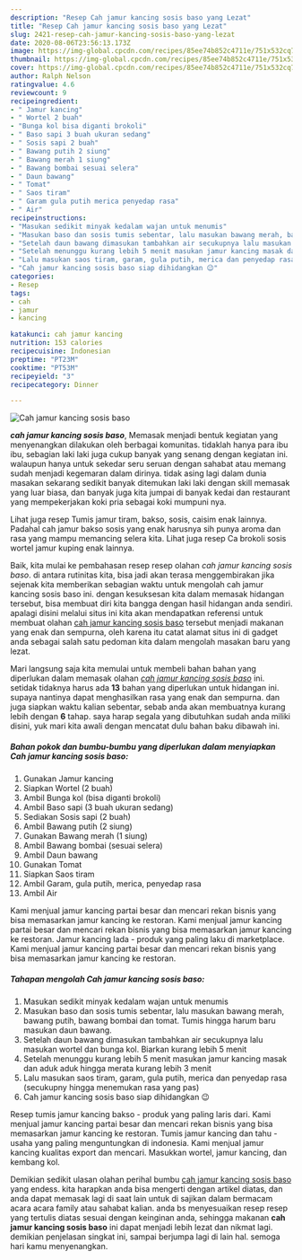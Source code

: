 ```yaml
---
description: "Resep Cah jamur kancing sosis baso yang Lezat"
title: "Resep Cah jamur kancing sosis baso yang Lezat"
slug: 2421-resep-cah-jamur-kancing-sosis-baso-yang-lezat
date: 2020-08-06T23:56:13.173Z
image: https://img-global.cpcdn.com/recipes/85ee74b852c4711e/751x532cq70/cah-jamur-kancing-sosis-baso-foto-resep-utama.jpg
thumbnail: https://img-global.cpcdn.com/recipes/85ee74b852c4711e/751x532cq70/cah-jamur-kancing-sosis-baso-foto-resep-utama.jpg
cover: https://img-global.cpcdn.com/recipes/85ee74b852c4711e/751x532cq70/cah-jamur-kancing-sosis-baso-foto-resep-utama.jpg
author: Ralph Nelson
ratingvalue: 4.6
reviewcount: 9
recipeingredient:
- " Jamur kancing"
- " Wortel 2 buah"
- "Bunga kol bisa diganti brokoli"
- " Baso sapi 3 buah ukuran sedang"
- " Sosis sapi 2 buah"
- " Bawang putih 2 siung"
- " Bawang merah 1 siung"
- " Bawang bombai sesuai selera"
- " Daun bawang"
- " Tomat"
- " Saos tiram"
- " Garam gula putih merica penyedap rasa"
- " Air"
recipeinstructions:
- "Masukan sedikit minyak kedalam wajan untuk menumis"
- "Masukan baso dan sosis tumis sebentar, lalu masukan bawang merah, bawang putih, bawang bombai dan tomat. Tumis hingga harum baru masukan daun bawang."
- "Setelah daun bawang dimasukan tambahkan air secukupnya lalu masukan wortel dan bunga kol. Biarkan kurang lebih 5 menit"
- "Setelah menunggu kurang lebih 5 menit masukan jamur kancing masak dan aduk aduk hingga merata kurang lebih 3 menit"
- "Lalu masukan saos tiram, garam, gula putih, merica dan penyedap rasa (secukupny hingga menemukan rasa yang pas)"
- "Cah jamur kancing sosis baso siap dihidangkan 😉"
categories:
- Resep
tags:
- cah
- jamur
- kancing

katakunci: cah jamur kancing 
nutrition: 153 calories
recipecuisine: Indonesian
preptime: "PT23M"
cooktime: "PT53M"
recipeyield: "3"
recipecategory: Dinner

---
```



![Cah jamur kancing sosis baso](https://img-global.cpcdn.com/recipes/85ee74b852c4711e/751x532cq70/cah-jamur-kancing-sosis-baso-foto-resep-utama.jpg)

<b><i>cah jamur kancing sosis baso</i></b>, Memasak menjadi bentuk kegiatan yang menyenangkan dilakukan oleh berbagai komunitas. tidaklah hanya para ibu ibu, sebagian laki laki juga cukup banyak yang senang dengan kegiatan ini. walaupun hanya untuk sekedar seru seruan dengan sahabat atau memang sudah menjadi kegemaran dalam dirinya. tidak asing lagi dalam dunia masakan sekarang sedikit banyak ditemukan laki laki dengan skill memasak yang luar biasa, dan banyak juga kita jumpai di banyak kedai dan restaurant yang mempekerjakan koki pria sebagai koki mumpuni nya.

Lihat juga resep Tumis jamur tiram, bakso, sosis, caisim enak lainnya. Padahal cah jamur bakso sosis yang enak harusnya sih punya aroma dan rasa yang mampu memancing selera kita. Lihat juga resep Ca brokoli sosis wortel jamur kuping enak lainnya.

Baik, kita mulai ke pembahasan resep resep olahan <i>cah jamur kancing sosis baso</i>. di antara rutinitas kita, bisa jadi akan terasa menggembirakan jika sejenak kita memberikan sebagian waktu untuk mengolah cah jamur kancing sosis baso ini. dengan kesuksesan kita dalam memasak hidangan tersebut, bisa membuat diri kita bangga dengan hasil hidangan anda sendiri. apalagi disini melalui situs ini kita akan mendapatkan referensi untuk membuat olahan <u>cah jamur kancing sosis baso</u> tersebut menjadi makanan yang enak dan sempurna, oleh karena itu catat alamat situs ini di gadget anda sebagai salah satu pedoman kita dalam mengolah masakan baru yang lezat.


Mari langsung saja kita memulai untuk membeli bahan bahan yang diperlukan dalam memasak olahan <u><i>cah jamur kancing sosis baso</i></u> ini. setidak tidaknya harus ada <b>13</b> bahan yang diperlukan untuk hidangan ini. supaya nantinya dapat menghasilkan rasa yang enak dan sempurna. dan juga siapkan waktu kalian sebentar, sebab anda akan membuatnya kurang lebih dengan <b>6</b> tahap. saya harap segala yang dibutuhkan sudah anda miliki disini, yuk mari kita awali dengan mencatat dulu bahan baku dibawah ini.

<!--inarticleads1-->

##### Bahan pokok dan bumbu-bumbu yang diperlukan dalam menyiapkan Cah jamur kancing sosis baso:

1. Gunakan  Jamur kancing
1. Siapkan  Wortel (2 buah)
1. Ambil Bunga kol (bisa diganti brokoli)
1. Ambil  Baso sapi (3 buah ukuran sedang)
1. Sediakan  Sosis sapi (2 buah)
1. Ambil  Bawang putih (2 siung)
1. Gunakan  Bawang merah (1 siung)
1. Ambil  Bawang bombai (sesuai selera)
1. Ambil  Daun bawang
1. Gunakan  Tomat
1. Siapkan  Saos tiram
1. Ambil  Garam, gula putih, merica, penyedap rasa
1. Ambil  Air


Kami menjual jamur kancing partai besar dan mencari rekan bisnis yang bisa memasarkan jamur kancing ke restoran. Kami menjual jamur kancing partai besar dan mencari rekan bisnis yang bisa memasarkan jamur kancing ke restoran. Jamur kancing lada - produk yang paling laku di marketplace. Kami menjual jamur kancing partai besar dan mencari rekan bisnis yang bisa memasarkan jamur kancing ke restoran. 

<!--inarticleads2-->

##### Tahapan mengolah Cah jamur kancing sosis baso:

1. Masukan sedikit minyak kedalam wajan untuk menumis
1. Masukan baso dan sosis tumis sebentar, lalu masukan bawang merah, bawang putih, bawang bombai dan tomat. Tumis hingga harum baru masukan daun bawang.
1. Setelah daun bawang dimasukan tambahkan air secukupnya lalu masukan wortel dan bunga kol. Biarkan kurang lebih 5 menit
1. Setelah menunggu kurang lebih 5 menit masukan jamur kancing masak dan aduk aduk hingga merata kurang lebih 3 menit
1. Lalu masukan saos tiram, garam, gula putih, merica dan penyedap rasa (secukupny hingga menemukan rasa yang pas)
1. Cah jamur kancing sosis baso siap dihidangkan 😉


Resep tumis jamur kancing bakso - produk yang paling laris dari. Kami menjual jamur kancing partai besar dan mencari rekan bisnis yang bisa memasarkan jamur kancing ke restoran. Tumis jamur kancing dan tahu - usaha yang paling menguntungkan di indonesia. Kami menjual jamur kancing kualitas export dan mencari. Masukkan wortel, jamur kancing, dan kembang kol. 

Demikian sedikit ulasan olahan perihal bumbu <u>cah jamur kancing sosis baso</u> yang endess. kita harapkan anda bisa mengerti dengan artikel diatas, dan anda dapat memasak lagi di saat lain untuk di sajikan dalam bermacam acara acara family atau sahabat kalian. anda bs menyesuaikan resep resep yang tertulis diatas sesuai dengan keinginan anda, sehingga makanan <b>cah jamur kancing sosis baso</b> ini dapat menjadi lebih lezat dan nikmat lagi. demikian penjelasan singkat ini, sampai berjumpa lagi di lain hal. semoga hari kamu menyenangkan.
